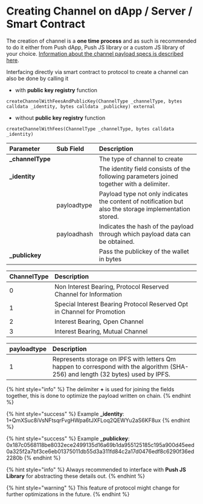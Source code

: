 # Creating Channel on dApp / Server / Smart Contract

The creation of channel is a **one time process** and as such is recommended to do it either from Push dApp, Push JS library or a custom JS library of your choice. [Information about the channel payload specs is described here](../specifications/channel-payload-specs.md).

Interfacing directly via smart contract to protocol to create a channel can also be done by calling it

*  with **public key registry** function

```text
createChannelWithFeesAndPublicKey(ChannelType _channelType, bytes calldata _identity, bytes calldata _publickey) external
```

* without **public key registry** function

```text
createChannelWithFees(ChannelType _channelType, bytes calldata _identity)
```

| Parameter | Sub Field | Description |
| :--- | :--- | :--- |
| **\_channelType** |  | The type of channel to create |
| **\_identity** |  | The identity field consists of the following parameters joined together with a delimiter. |
|  | payloadtype | Payload type not only indicates the content of notification but also the storage implementation stored. |
|  | payloadhash | Indicates the hash of the payload through which payload data can be obtained. |
| **\_publickey** |  | Pass the publickey of the wallet in bytes |

| ChannelType | Description |
| :--- | :--- |
| 0 | Non Interest Bearing, Protocol Reserved Channel for Information |
| 1 | Special Interest Bearing Protocol Reserved Opt in Channel for Promotion |
| 2 | Interest Bearing, Open Channel |
| 3 | Interest Bearing, Mutual Channel |

| payloadtype | Description |
| :--- | :--- |
| 1 | Represents storage on IPFS with letters Qm happen to correspond with the algorithm \(SHA-256\) and length \(32 bytes\) used by IPFS. |

{% hint style="info" %}
The delimiter **+** is used for joining the fields together, this is done to optimize the payload written on chain.
{% endhint %}

{% hint style="success" %}
Example **\_identity**: 1+QmXSuc8iVsNFtsqrFvgHWpa6tJXFLoq2QEWYu2aS6KF8ux
{% endhint %}

{% hint style="success" %}
Example **\_publickey**: 0x187c0568118be8032ece2499135d16a69b1da955125185c195a900d45eed0a325f2a7bf3ce6eb01375011db55d3a311fd84c2a17d0476edf8c6290f36ed2280b
{% endhint %}

{% hint style="info" %}
Always recommended to interface with **Push JS Library** for abstracting these details out.
{% endhint %}

{% hint style="warning" %}
This feature of protocol might change for further optimizations in the future.
{% endhint %}

